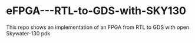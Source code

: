 # eFPGA---RTL-to-GDS-with-SKY130
This repo shows an implementation of an FPGA from RTL to GDS with open Skywater-130 pdk
